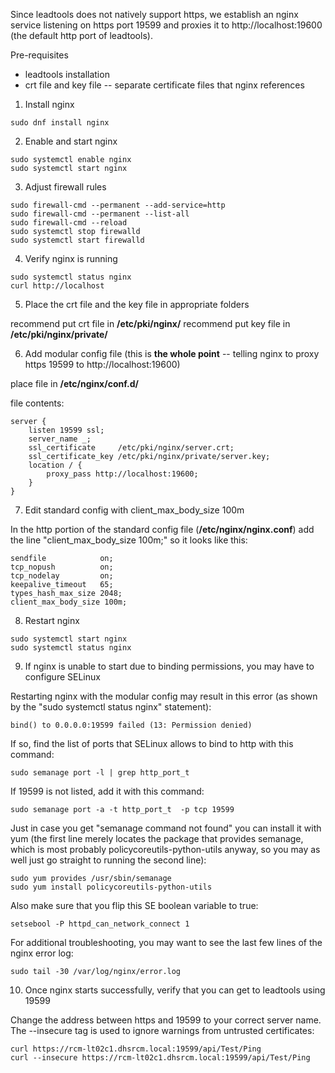 Since leadtools does not natively support https, we establish an nginx service listening on https port 19599 and proxies it to http://localhost:19600 (the default http port of leadtools).

Pre-requisites
- leadtools installation
- crt file and key file -- separate certificate files that nginx references

1. Install nginx

```
sudo dnf install nginx
```

2. Enable and start nginx


```
sudo systemctl enable nginx
sudo systemctl start nginx
```


3. Adjust firewall rules


```
sudo firewall-cmd --permanent --add-service=http
sudo firewall-cmd --permanent --list-all
sudo firewall-cmd --reload
sudo systemctl stop firewalld
sudo systemctl start firewalld
```


4. Verify nginx is running


```
sudo systemctl status nginx
curl http://localhost
```


5. Place the crt file and the key file in appropriate folders

recommend put crt file in **/etc/pki/nginx/**
recommend put key file in **/etc/pki/nginx/private/**

6. Add modular config file (this is **the whole point** -- telling nginx to proxy https 19599 to http://localhost:19600)

place file in **/etc/nginx/conf.d/**

file contents:


```
server {
    listen 19599 ssl;
    server_name _;
    ssl_certificate     /etc/pki/nginx/server.crt;
    ssl_certificate_key /etc/pki/nginx/private/server.key;
    location / {
        proxy_pass http://localhost:19600;
    }
}
```


7. Edit standard config with client_max_body_size 100m

In the http portion of the standard config file (**/etc/nginx/nginx.conf**) add the line "client_max_body_size 100m;" so it looks like this:

    
```
sendfile            on;
tcp_nopush          on;
tcp_nodelay         on;
keepalive_timeout   65;
types_hash_max_size 2048;
client_max_body_size 100m;
```


8. Restart nginx


```
sudo systemctl start nginx
sudo systemctl status nginx
```


9. If nginx is unable to start due to binding permissions, you may have to configure SELinux

Restarting nginx with the modular config may result in this error (as shown by the "sudo systemctl status nginx" statement):

```
bind() to 0.0.0.0:19599 failed (13: Permission denied)
```

If so, find the list of ports that SELinux allows to bind to http with this command:

```
sudo semanage port -l | grep http_port_t
```

If 19599 is not listed, add it with this command:

```
sudo semanage port -a -t http_port_t  -p tcp 19599
```

Just in case you get "semanage command not found" you can install it with yum (the first line merely locates the package that provides semanage, which is most probably policycoreutils-python-utils anyway, so you may as well just go straight to running the second line):


```
sudo yum provides /usr/sbin/semanage
sudo yum install policycoreutils-python-utils
```


Also make sure that you flip this SE boolean variable to true:

```
setsebool -P httpd_can_network_connect 1
```

For additional troubleshooting, you may want to see the last few lines of the nginx error log:

```
sudo tail -30 /var/log/nginx/error.log
```

10. Once nginx starts successfully, verify that you can get to leadtools using 19599

Change the address between https and 19599 to your correct server name. The --insecure tag is used to ignore warnings from untrusted certificates:

```
curl https://rcm-lt02c1.dhsrcm.local:19599/api/Test/Ping
curl --insecure https://rcm-lt02c1.dhsrcm.local:19599/api/Test/Ping
```

